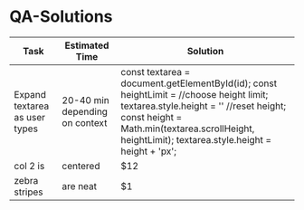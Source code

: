 # QA-Solutions

| Task                          | Estimated Time                 | Solution                                                                                                                                                                                                |
| ----                          | --------------                 | --------                                                                                                                                                                                                |
| Expand textarea as user types | 20-40 min depending on context | const textarea = document.getElementById(id);  const heightLimit = //choose height limit; textarea.style.height = '' //reset height; const height = Math.min(textarea.scrollHeight, heightLimit); textarea.style.height = height + 'px'; |
| col 2 is                      | centered                       | $12                                                                                                                                                                                                     |
| zebra stripes                 | are neat                       | $1                                                                                                                                                                                                      |
